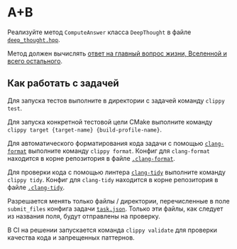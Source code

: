 #  A+B

Реализуйте метод `ComputeAnswer` класса `DeepThought` в файле [`deep_thought.hpp`](deep_thought.hpp).

Метод должен вычислять [ответ на главный вопрос жизни, Вселенной и всего остального](https://en.wikipedia.org/wiki/42_(number)#The_Hitchhiker's_Guide_to_the_Galaxy). 

## Как работать с задачей

Для запуска тестов выполните в директории с задачей команду `clippy test`.

Для запуска конкретной тестовой цели CMake выполните команду `clippy target {target-name} {build-profile-name}`.

Для автоматического форматирования кода задачи с помощью [`clang-format`](https://clang.llvm.org/docs/ClangFormat.html) выполните команду `clippy format`. Конфиг для `clang-format` находится в корне репозитория в файле [`.clang-format`](/.clang-format).

Для проверки кода с помощью линтера [`clang-tidy`](https://clang.llvm.org/extra/clang-tidy/) выполните команду `clippy tidy`. Конфиг для `clang-tidy` находится в корне репозитория в файле [`.clang-tidy`](/.clang-tidy).

Разрешается менять только файлы / директории, перечисленные в поле `submit_files` конфига задачи [`task.json`](task.json). Только эти файлы, как следует из названия поля, будут отправлены на проверку.

В CI на решении запускается команда `clippy validate` для проверки качества кода и запрещенных паттернов.
